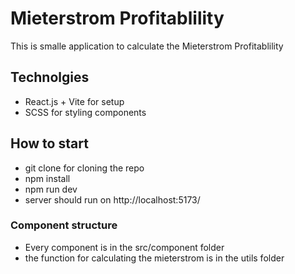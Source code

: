 # Mieterstrom Profitablility

This is smalle application to calculate the Mieterstrom Profitablility

## Technolgies

- React.js + Vite for setup
- SCSS for styling components

## How to start

- git clone for cloning the repo
- npm install
- npm run dev
- server should run on http://localhost:5173/

### Component structure

- Every component is in the src/component folder
- the function for calculating the mieterstrom is in the utils folder
